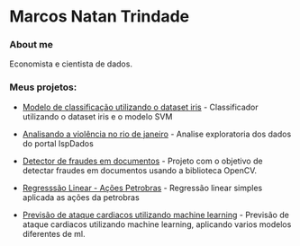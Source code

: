 # Marcos Natan Trindade

### About me
Economista e cientista de dados.
### Meus projetos:


- [Modelo de classificação utilizando o dataset iris](https://nbviewer.org/github/marcoosnt1/Portifolio_Data_Science/blob/main/Iris%20dataset%20-%20Utilizando%20o%20algoritimo%20svm%20como%20classificador.ipynb) - Classificador utilizando o dataset iris e o modelo SVM

- [Analisando a violência no rio de janeiro](https://github.com/marcoosnt1/Portifolio_Data_Science/blob/main/Analisando_a_Viol%C3%AAncia_no_Rio_de_Janeiro.ipynb) - Analise exploratoria dos dados do portal IspDados

- [Detector de fraudes em documentos](https://github.com/marcoosnt1/Portifolio_Data_Science/blob/main/detector_fraudes_documentos.ipynb) - Projeto com o objetivo de detectar fraudes em documentos usando a biblioteca OpenCV.

- [Regresssão Linear - Ações Petrobras](https://github.com/marcoosnt1/Portifolio_Data_Science/blob/main/Regress%C3%A3o_Linear~(Petrobras).ipynb) - Regressão linear simples aplicada as ações da petrobras


- [Previsão de ataque cardiacos utilizando machine learning](https://github.com/marcoosnt1/Portifolio_Data_Science/blob/main/Previs%C3%A3o_de_ataque_cardiaco.ipynb) - Previsão de ataque cardiacos utilizando machine learning, aplicando varios modelos diferentes de ml.
